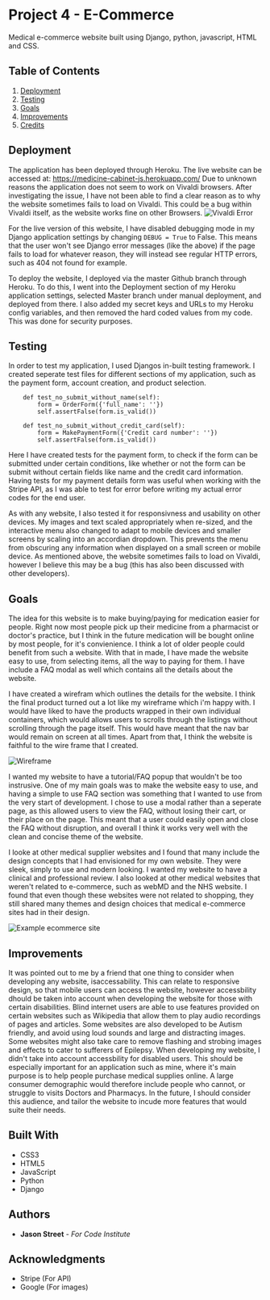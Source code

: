 # Project 4 - E-Commerce

Medical e-commerce website built using Django, python, javascript, HTML and CSS.

## Table of Contents  
1. [Deployment](#Deployment)  
2. [Testing](#Testing) 
3. [Goals](#Goals)
4. [Improvements](#Improvements)
5. [Credits](#Credits)

## Deployment <a name="Deployment"></a> 

The application has been deployed through Heroku. The live website can be accessed at: https://medicine-cabinet-js.herokuapp.com/
Due to unknown reasons the application does not seem to work on Vivaldi browsers. After investigating the issue, I have not been able to find a clear reason as to why the website sometimes fails to load on Vivaldi. This could be a bug within Vivaldi itself, as the website works fine on other Browsers.
![Vivaldi Error](https://i.imgur.com/YT87yK7.png)

For the live version of this website, I have disabled debugging mode in my Django application settings by changing ```DEBUG = True``` to False. This means that the user won't see Django error messages (like the above) if the page fails to load for whatever reason, they will instead see regular HTTP errors, such as 404 not found for example.

To deploy the website, I deployed via the master Github branch through Heroku. To do this, I went into the Deployment section of my Heroku application settings, selected Master branch under manual deployment, and deployed from there. I also added my secret keys and URLs to my Heroku config variables, and then removed the hard coded values from my code. This was done for security purposes.

## Testing <a name="Testing"></a>

In order to test my application, I used Djangos in-built testing framework. I created seperate test files for different sections of my application, such as the payment form, account creation, and product selection.

```
    def test_no_submit_without_name(self):
        form = OrderForm({'full_name': ''})
        self.assertFalse(form.is_valid())
        
    def test_no_submit_without_credit_card(self):
        form = MakePaymentForm({'Credit card number': ''})
        self.assertFalse(form.is_valid())
```
Here I have created tests for the payment form, to check if the form can be submitted under certain conditions, like whether or not the form can be submit without certain fields like name and the credit card information. Having tests for my payment details form was useful when working with the Stripe API, as I was able to test for error before writing my actual error codes for the end user.

As with any website, I also tested it for responsivness and usability on other devices. My images and text scaled appropriately when re-sized, and the interactive menu also changed to adapt to mobile devices and smaller screens by scaling into an accordian dropdown. This prevents the menu from obscuring any information when displayed on a small screen or mobile device. As mentioned above, the website sometimes fails to load on Vivaldi, however I believe this may be a bug (this has also been discussed with other developers).

## Goals <a name="Goals"></a>

The idea for this website is to make buying/paying for medication easier for people. Right now most people pick up their medicine from a pharmacist or doctor's practice, but I think in the future medication will be bought online by most people, for it's convienience. I think a lot of older people could benefit from such a website. With that in made, I have made the website easy to use, from selecting items, all the way to paying for them. I have include a FAQ modal as well which contains all the details about the website. 

I have created a wirefram which outlines the details for the website. I think the final product turned out a lot like my wireframe which i'm happy with. I would have liked to have the products wrapped in their own individual containers, which would allows users to scrolls through the listings without scrolling through the page itself. This would have meant that the nav bar would remain on screen at all times. Apart from that, I think the website is faithful to the wire frame that I created.

![Wireframe](https://i.imgur.com/JOSkyRd.png)

I wanted my website to have a tutorial/FAQ popup that wouldn't be too instrusive. One of my main goals was to make the website easy to use, and having a simple to use FAQ section was something that I wanted to use from the very start of development. I chose to use a modal rather than a seperate page, as this allowed users to view the FAQ, without losing their cart, or their place on the page. This meant that a user could easily open and close the FAQ without disruption, and overall I think it works very well with the clean and concise theme of the website.

I looke at other medical supplier websites and I found that many include the design concepts that I had envisioned for my own website. They were sleek, simply to use and modern looking. I wanted my website to have a clinical and professional review. I also looked at other medical websites that weren't related to e-commerce, such as webMD and the NHS website. I found that even though these websites were not related to shopping, they still shared many themes and design choices that medical e-commerce sites had in their design.

![Example ecommerce site](https://i.imgur.com/m7Wt0NW.png)


## Improvements <a name="Improvements"></a>

It was pointed out to me by a friend that one thing to consider when developing any website, isaccessability. This can relate to responsive design, so that mobile users can access the website, however accessbility dhould be taken into account when developing the website for those with certain disabilities. Blind internet users are able to use features provided on certain websites such as Wikipedia that allow them to play audio recordings of pages and articles. Some websites are also developed to be Autism friendly, and avoid using loud sounds and large and distracting images. Some websites might also take care to remove flashing and strobing images and effects to cater to sufferers of Epilepsy. When developing my website, I didn't take into account accessbility for disabled users. This should be especially important for an application such as mine, where it's main purpose is to help people purchase medical supplies online. A large consumer demographic would therefore include people who cannot, or struggle to visits Doctors and Pharmacys. In the future, I should consider this audience, and tailor the website to incude more features that would suite their needs.



## Built With <a name="Credits"></a>

* CSS3
* HTML5
* JavaScript
* Python
* Django

## Authors

* **Jason Street** - *For Code Institute*

## Acknowledgments

* Stripe (For API)
* Google (For images)
